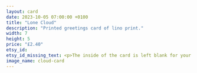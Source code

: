 ```yaml
---
layout: card
date: 2023-10-05 07:00:00 +0100
title: "Lone Cloud"
description: "Printed greetings card of lino print."
width: 7
height: 5
price: "£2.40"
etsy_id: 
etsy_id_missing_text: <p>The inside of the card is left blank for your own message.</p><p>Buy any five cards and get a sixth card for free.</p><p>Please <a href="mailto:contact@fivequarters.co.uk">contact me</a> if you are interested in buying any of these cards.</p> 
image_name: cloud-card
---
```

